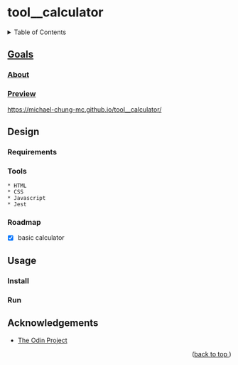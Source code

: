 # tool__calculator
<a name="readme-top"></a>
<details>
    <summary>Table of Contents</summary>
    <ol>
        <li><a href="#goals">Goals</a>
            <ul>
                <li><a href="#about">About</li>
                <li><a href="#preview">Preview</li>
            </ul>
        </li>
        <li><a href="#design">Design</li>
          <ul>
            <li><a href="#requirements">Tools</li>
            <li><a href="#tools">Tools</li>
            <li><a href="#roadmap">Roadmap</li>
          </ul>
        </li>
        <li><a href="#usage">Usage</a>
            <ul>
                <li><a href="#install">Install</li>
                <li><a href="#run">Run</li>
            </ul>
        </li>
        <li><a href="#acknowledgements">Acknowledgements</li>
    </ol>
</details>

## Goals
### About
### Preview
https://michael-chung-mc.github.io/tool__calculator/
## Design
### Requirements
### Tools
    * HTML
    * CSS
    * Javascript
    * Jest
### Roadmap
- [x] basic calculator
## Usage
### Install
### Run
## Acknowledgements
* [The Odin Project](https://www.theodinproject.com/)
<p align="right">(<a href="#readme-top">back to top </a>)</p>
